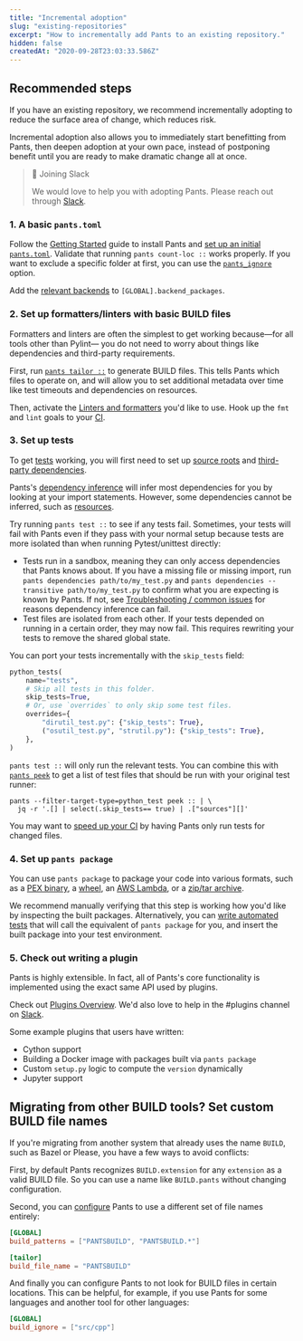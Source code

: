 ```yaml
---
title: "Incremental adoption"
slug: "existing-repositories"
excerpt: "How to incrementally add Pants to an existing repository."
hidden: false
createdAt: "2020-09-28T23:03:33.586Z"
---
```

Recommended steps
-----------------

If you have an existing repository, we recommend incrementally adopting to reduce the surface area of change, which reduces risk.

Incremental adoption also allows you to immediately start benefitting from Pants, then deepen adoption at your own pace, instead of postponing benefit until you are ready to make dramatic change all at once.

> 📘 Joining Slack
> 
> We would love to help you with adopting Pants. Please reach out through [Slack](doc:getting-help).

### 1. A basic `pants.toml`

Follow the [Getting Started](doc:getting-started) guide to install Pants and [set up an initial `pants.toml`](doc:initial-configuration). Validate that running `pants count-loc ::` works properly. If you want to exclude a specific folder at first, you can use the [`pants_ignore`](https://www.pantsbuild.org/docs/reference-global#section-pants-ignore) option.

Add the [relevant backends](doc:enabling-backends) to `[GLOBAL].backend_packages`.

### 2. Set up formatters/linters with basic BUILD files

Formatters and linters are often the simplest to get working because—for all tools other than Pylint— you do not need to worry about things like dependencies and third-party requirements.

First, run [`pants tailor ::`](doc:initial-configuration#5-generate-build-files) to generate BUILD files. This tells Pants which files to operate on, and will allow you to set additional metadata over time like test timeouts and dependencies on resources.

Then, activate the [Linters and formatters](doc:python-linters-and-formatters) you'd like to use. Hook up the `fmt` and `lint` goals to your [CI](doc:using-pants-in-ci).

### 3. Set up tests

To get [tests](doc:python-test-goal) working, you will first need to set up [source roots](doc:source-roots) and [third-party dependencies](doc:python-third-party-dependencies).

Pants's [dependency inference](doc:targets) will infer most dependencies for you by looking at your import statements. However, some dependencies cannot be inferred, such as [resources](doc:assets).

Try running `pants test ::` to see if any tests fail. Sometimes, your tests will fail with Pants even if they pass with your normal setup because tests are more isolated than when running Pytest/unittest directly:

- Tests run in a sandbox, meaning they can only access dependencies that Pants knows about. If you have a missing file or missing import, run `pants dependencies path/to/my_test.py` and `pants dependencies --transitive path/to/my_test.py` to confirm what you are expecting is known by Pants. If not, see [Troubleshooting / common issues](doc:troubleshooting) for reasons dependency inference can fail.
- Test files are isolated from each other. If your tests depended on running in a certain order, they may now fail. This requires rewriting your tests to remove the shared global state.

You can port your tests incrementally with the `skip_tests` field:

```python project/BUILD
python_tests(
    name="tests",
    # Skip all tests in this folder.
    skip_tests=True,
    # Or, use `overrides` to only skip some test files.
    overrides={
        "dirutil_test.py": {"skip_tests": True},
        ("osutil_test.py", "strutil.py"): {"skip_tests": True},
    },
)
```

`pants test ::` will only run the relevant tests. You can combine this with [`pants peek`](doc:project-introspection) to get a list of test files that should be run with your original test runner:

```
pants --filter-target-type=python_test peek :: | \
  jq -r '.[] | select(.skip_tests== true) | .["sources"][]'
```

You may want to [speed up your CI](doc:using-pants-in-ci) by having Pants only run tests for changed files.

### 4. Set up `pants package`

You can use `pants package` to package your code into various formats, such as a [PEX binary](doc:python-package-goal), a [wheel](doc:python-package-goal#create-a-setuptools-distribution), an [AWS Lambda](doc:awslambda-python), or a [zip/tar archive](doc:assets).

We recommend manually verifying that this step is working how you'd like by inspecting the built packages. Alternatively, you can [write automated tests](doc:python-test-goal) that will call the equivalent of `pants package` for you, and insert the built package into your test environment.

### 5. Check out writing a plugin

Pants is highly extensible. In fact, all of Pants's core functionality is implemented using the exact same API used by plugins.

Check out [Plugins Overview](doc:plugins-overview). We'd also love to help in the #plugins channel on [Slack](doc:the-pants-community).

Some example plugins that users have written:

- Cython support
- Building a Docker image with packages built via `pants package`
- Custom `setup.py` logic to compute the `version` dynamically
- Jupyter support

Migrating from other BUILD tools? Set custom BUILD file names
-------------------------------------------------------------

If you're migrating from another system that already uses the name `BUILD`, such as Bazel or Please, you have a few ways to avoid conflicts:

First, by default Pants recognizes `BUILD.extension` for any `extension` as a valid BUILD file. So you can use a name like `BUILD.pants` without changing configuration.

Second, you can [configure](doc:reference-global#section-build-patterns) Pants to use a different set of file names entirely:

```toml pants.toml
[GLOBAL]
build_patterns = ["PANTSBUILD", "PANTSBUILD.*"]

[tailor]
build_file_name = "PANTSBUILD"
```

And finally you can configure Pants to not look for BUILD files in certain locations. This can be helpful, for example, if you use Pants for some languages and another tool for other languages:

```toml pants.toml
[GLOBAL]
build_ignore = ["src/cpp"]
```
